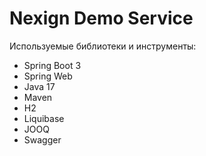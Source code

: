 # Nexign Demo Service

Используемые библиотеки и инструменты:

- Spring Boot 3
- Spring Web
- Java 17
- Maven
- H2
- Liquibase
- JOOQ
- Swagger